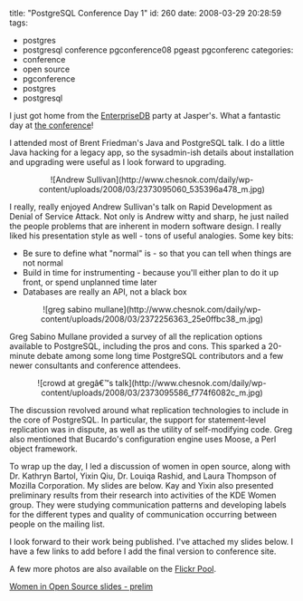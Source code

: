 title: "PostgreSQL Conference Day 1"
id: 260
date: 2008-03-29 20:28:59
tags: 
- postgres
- postgresql conference pgconference08 pgeast pgconferenc
categories: 
- conference
- open source
- pgconference
- postgres
- postgresql

I just got home from the [EnterpriseDB](http://www.enterprisedb.com/) party at Jasper's.  What a fantastic day at [the conference](http://www.postgresqlconference.org)!

I attended most of Brent Friedman's Java and PostgreSQL talk. I do a little Java hacking for a legacy app, so  the sysadmin-ish details about installation and upgrading were useful as I look forward to upgrading. 

<center>![Andrew Sullivan](http://www.chesnok.com/daily/wp-content/uploads/2008/03/2373095060_535396a478_m.jpg)</center>

I really, really enjoyed Andrew Sullivan's talk on Rapid Development as  Denial of Service Attack.  Not only is Andrew witty and sharp, he just nailed the people problems that are inherent in modern software design.  I really liked his presentation style as well - tons of useful analogies. Some key bits: 

<!--more-->

* Be sure to define what "normal" is - so that you can tell when things are not normal
* Build in time for instrumenting - because you'll either plan to do it up front, or spend unplanned time later
* Databases are really an API, not a black box

<center>![greg sabino mullane](http://www.chesnok.com/daily/wp-content/uploads/2008/03/2372256363_25e0ffbc38_m.jpg)</center>

Greg Sabino Mullane provided a survey of all the replication options available to PostgreSQL, including the pros and cons. This sparked a 20-minute debate among some long time PostgreSQL contributors and a few newer consultants and conference attendees. 

<center>![crowd at gregâ€™s talk](http://www.chesnok.com/daily/wp-content/uploads/2008/03/2373095586_f774f6082c_m.jpg)</center>

The discussion revolved around what replication technologies to include in the core of PostgreSQL. In particular, the support for statement-level replication was in dispute, as well as the utility of self-modifying code. Greg also mentioned that Bucardo's configuration engine uses Moose, a Perl object framework.

To wrap up the day, I led a discussion of women in open source, along with Dr. Kathryn Bartol, 
Yixin Qiu, Dr. Louiqa Rashid, and Laura Thompson of Mozilla Corporation. My slides are below.  Kay and Yixin also presented preliminary results from their research into activities of the KDE Women group.  They were studying communication patterns and developing labels for the different types and quality of communication occurring between people on the mailing list.  

I look forward to their work being published. I've attached my slides below.  I have a few links to add before I add the final version to conference site. 

A few more photos are also available on the [Flickr Pool](http://www.flickr.com/groups/pgconference08/pool/).

[Women in Open Source slides - prelim](http://www.chesnok.com/daily/wp-content/uploads/2008/03/woss.pdf "Women in Open Source slides - prelim")
